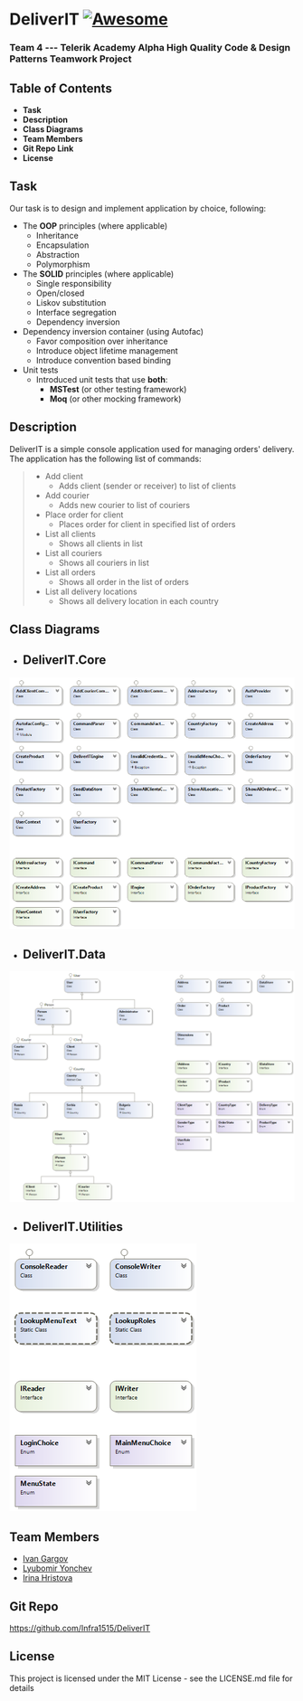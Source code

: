 
# **DeliverIT** [![Awesome](https://cdn.rawgit.com/sindresorhus/awesome/d7305f38d29fed78fa85652e3a63e154dd8e8829/media/badge.svg)](https://github.com/sindresorhus/awesome)
### **Team 4** --- Telerik Academy Alpha High Quality Code & Design Patterns Teamwork Project


## Table of Contents
- **Task**
- **Description**
- **Class Diagrams**
- **Team Members**
- **Git Repo Link**
- **License**

## Task
Our task is to design and implement application by choice, following:
- The **OOP** principles (where applicable)
  - Inheritance
  - Encapsulation
  - Abstraction
  - Polymorphism
- The **SOLID** principles (where applicable)
  - Single responsibility
  - Open/closed
  - Liskov substitution
  - Interface segregation
  - Dependency inversion
- Dependency inversion container (using Autofac)
  - Favor composition over inheritance
  - Introduce object lifetime management
  - Introduce convention based binding
- Unit tests
  - Introduced unit tests that use **both**:
     - **MSTest** (or other testing framework)
     - **Moq** (or other mocking framework)


## Description
DeliverIT is a simple console application used for managing orders' delivery. 
The application has the following list of commands: 
>- Add client
>   - Adds client (sender or receiver) to list of clients
>- Add courier
>   - Adds new courier to list of couriers
>- Place order for client
>   - Places order for client in specified list of orders 
>- List all clients
>   - Shows all clients in list
>- List all couriers
>   - Shows all couriers in list
>- List all orders
>   - Shows all order in the list of orders
>- List all delivery locations
>   - Shows all delivery location in each country

## Class Diagrams
- ## DeliverIT.Core
![DeliverIt.Core class diagram](https://github.com/Infra1515/DeliverIT/blob/master/imgs/DeliverITCore.png)

- ## DeliverIT.Data
![DeliverIT class diagram](https://github.com/Infra1515/DeliverIT/blob/master/imgs/DeliverITData.png)

- ## DeliverIT.Utilities
![DeliverIT class diagram](https://github.com/Infra1515/DeliverIT/blob/master/imgs/DeliverITUtilities.png)
## Team Members

* [Ivan Gargov](https://github.com/igargov)
* [Lyubomir Yonchev](https://github.com/Infra1515)
* [Irina Hristova](https://github.com/ihristova11)

## Git Repo
https://github.com/Infra1515/DeliverIT

## License
This project is licensed under the MIT License - see the LICENSE.md file for details
